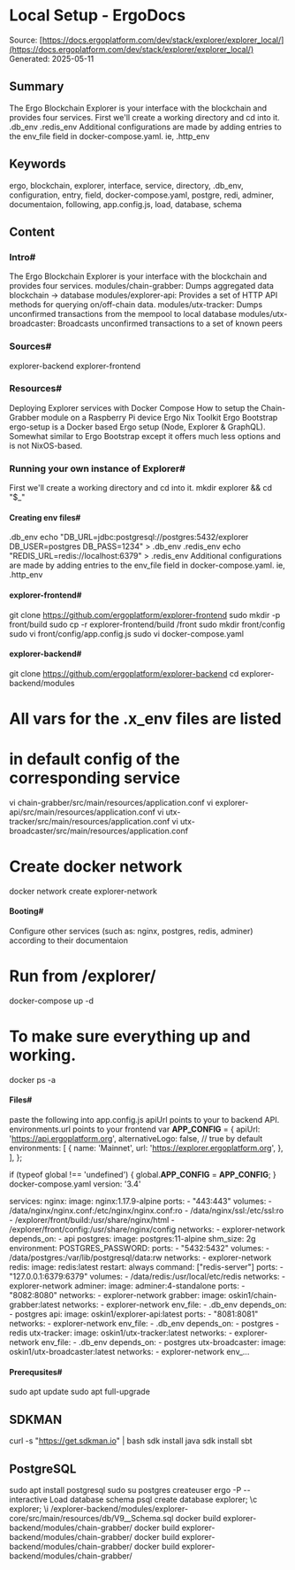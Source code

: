 # Local Setup - ErgoDocs
Source: [https://docs.ergoplatform.com/dev/stack/explorer/explorer_local/](https://docs.ergoplatform.com/dev/stack/explorer/explorer_local/)
Generated: 2025-05-11

## Summary
The Ergo Blockchain Explorer is your interface with the blockchain and provides four services. First we'll create a working directory and cd into it. .db_env .redis_env Additional configurations are made by adding entries to the env_file field in docker-compose.yaml. ie, .http_env

## Keywords
ergo, blockchain, explorer, interface, service, directory, .db_env, configuration, entry, field, docker-compose.yaml, postgre, redi, adminer, documentaion, following, app.config.js, load, database, schema

## Content
### Intro#
The Ergo Blockchain Explorer is your interface with the blockchain and provides four services.
modules/chain-grabber: Dumps aggregated data blockchain -> database
modules/explorer-api: Provides a set of HTTP API methods for querying on/off-chain data.
modules/utx-tracker: Dumps unconfirmed transactions from the mempool to local database
modules/utx-broadcaster: Broadcasts unconfirmed transactions to a set of known peers

### Sources#
explorer-backend
explorer-frontend

### Resources#
Deploying Explorer services with Docker Compose
How to setup the Chain-Grabber module on a Raspberry Pi device
Ergo Nix Toolkit
Ergo Bootstrap
ergo-setup is a Docker based Ergo setup (Node, Explorer & GraphQL). Somewhat similar to Ergo Bootstrap except it offers much less options and is not NixOS-based.

### Running your own instance of Explorer#
First we'll create a working directory and cd into it.
mkdir explorer && cd "$_"

#### Creating env files#
.db_env
echo "DB_URL=jdbc:postgresql://postgres:5432/explorer
DB_USER=postgres
DB_PASS=1234" > .db_env
.redis_env
echo "REDIS_URL=redis://localhost:6379" > .redis_env
Additional configurations are made by adding entries to the env_file field in docker-compose.yaml. ie, .http_env

#### explorer-frontend#
git clone https://github.com/ergoplatform/explorer-frontend
sudo mkdir -p front/build
sudo cp -r explorer-frontend/build /front
sudo mkdir front/config
sudo vi front/config/app.config.js
sudo vi docker-compose.yaml

#### explorer-backend#
git clone https://github.com/ergoplatform/explorer-backend
cd explorer-backend/modules

# All vars for the .x_env files are listed
# in default config of the corresponding service
vi chain-grabber/src/main/resources/application.conf
vi explorer-api/src/main/resources/application.conf
vi utx-tracker/src/main/resources/application.conf
vi utx-broadcaster/src/main/resources/application.conf

# Create docker network 
docker network create explorer-network

#### Booting#
Configure other services (such as: nginx, postgres, redis, adminer) according to their documentaion
# Run from /explorer/
docker-compose up -d

# To make sure everything up and working.
docker ps -a

#### Files#
paste the following into app.config.js
apiUrl points to your to backend API. 
environments.url points to your frontend
var __APP_CONFIG__ = {
  apiUrl: 'https://api.ergoplatform.org',
  alternativeLogo: false, // true by default
  environments: [
     {
       name: 'Mainnet',
       url: 'https://explorer.ergoplatform.org',
     },
  ],
};

if (typeof global !== 'undefined') {
  global.__APP_CONFIG__ = __APP_CONFIG__;
}
docker-compose.yaml
version: '3.4'

services:
  nginx:
    image: nginx:1.17.9-alpine
    ports:
      - "443:443"
    volumes:
      - /data/nginx/nginx.conf:/etc/nginx/nginx.conf:ro
      - /data/nginx/ssl:/etc/ssl:ro
      - /explorer/front/build:/usr/share/nginx/html
      - /explorer/front/config:/usr/share/nginx/config
    networks:
      - explorer-network
    depends_on:
      - api
  postgres:
    image: postgres:11-alpine
    shm_size: 2g
    environment:
      POSTGRES_PASSWORD: <password>
    ports:
      - "5432:5432"
    volumes:
      - /data/postgres:/var/lib/postgresql/data:rw
    networks:
      - explorer-network
  redis:
    image: redis:latest
    restart: always
    command: ["redis-server"]
    ports:
      - "127.0.0.1:6379:6379"
    volumes:
      - /data/redis:/usr/local/etc/redis
    networks:
      - explorer-network
  adminer:
    image: adminer:4-standalone
    ports:
      - "8082:8080"
    networks:
      - explorer-network
  grabber:
    image: oskin1/chain-grabber:latest
    networks:
      - explorer-network
    env_file:
      - .db_env
    depends_on:
      - postgres
  api:
    image: oskin1/explorer-api:latest
    ports:
      - "8081:8081"
    networks:
      - explorer-network
    env_file:
      - .db_env
    depends_on:
      - postgres
      - redis
  utx-tracker:
    image: oskin1/utx-tracker:latest
    networks:
      - explorer-network
    env_file:
      - .db_env
    depends_on:
      - postgres
  utx-broadcaster:
    image: oskin1/utx-broadcaster:latest
    networks:
      - explorer-network
    env_...

#### Prerequsites#
sudo apt update
sudo apt full-upgrade

## SDKMAN
curl -s "https://get.sdkman.io" | bash
sdk install java
sdk install sbt

## PostgreSQL
sudo apt install postgresql
sudo su postgres
createuser ergo -P --interactive
Load database schema
psql
create database explorer;
\c explorer;
\i /explorer-backend/modules/explorer-core/src/main/resources/db/V9__Schema.sql
docker build explorer-backend/modules/chain-grabber/
docker build explorer-backend/modules/chain-grabber/
docker build explorer-backend/modules/chain-grabber/
docker build explorer-backend/modules/chain-grabber/

